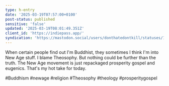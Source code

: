 ```yaml
---
type: h-entry
date: '2025-03-19T07:57:00+0100'
post-status: published
sensitive: 'false'
updated: '2025-03-19T08:01:49.351Z'
client_id: 'https://indiepass.app/'
syndication: 'https://mastodon.social/users/donthatedontkill/statuses/114188045244797713'
---
```

When certain people find out I'm Buddhist, they sometimes I think I'm into New Age stuff. I blame Theosophy. But nothing could be further than the truth. The New Age movement is just repackaged prosperity gospel and eugenics. That's my hot take for today. 

#Buddhism #newage #religion #Theosophy #theology #prosperitygospel
